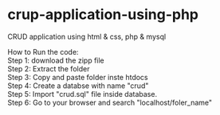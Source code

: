 # crup-application-using-php

CRUD application using html & css, php & mysql

How to Run the code:<br>
Step 1: download the zipp file<br>
Step 2: Extract the folder<br>
Step 3: Copy and paste folder inste htdocs<br>
Step 4: Create a databse with name "crud"<br>
Step 5: Import "crud.sql" file inside database.<br>
Step 6: Go to your browser and search "localhost/foler_name"
